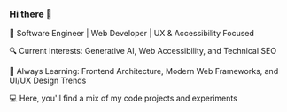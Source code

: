 ### Hi there 👋

🚀 Software Engineer | Web Developer | UX & Accessibility Focused

🔍 Current Interests: Generative AI, Web Accessibility, and Technical SEO

🌱 Always Learning: Frontend Architecture, Modern Web Frameworks, and UI/UX Design Trends

💻 Here, you'll find a mix of my code projects and experiments


